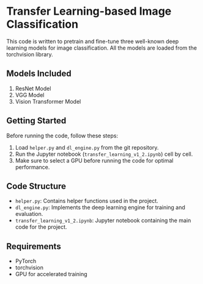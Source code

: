 # Transfer Learning-based Image Classification

This code is written to pretrain and fine-tune three well-known deep learning models for image classification. All the models are loaded from the torchvision library.

## Models Included
1. ResNet Model
2. VGG Model
3. Vision Transformer Model

## Getting Started

Before running the code, follow these steps:

1. Load `helper.py` and `dl_engine.py` from the git repository.
2. Run the Jupyter notebook (`transfer_learning_v1_2.ipynb`) cell by cell.
3. Make sure to select a GPU before running the code for optimal performance.

## Code Structure

- `helper.py`: Contains helper functions used in the project.
- `dl_engine.py`: Implements the deep learning engine for training and evaluation.
- `transfer_learning_v1_2.ipynb`: Jupyter notebook containing the main code for the project.

## Requirements

- PyTorch
- torchvision
- GPU for accelerated training
